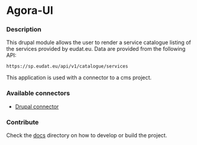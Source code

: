 # Agora-UI

### Description

This drupal module allows the user to render a service catalogue listing of the services provided by eudat.eu. Data are provided from the following API:

```
https://sp.eudat.eu/api/v1/catalogue/services
```
This application is used with a connector to a cms project.

### Available connectors

  - [Drupal connector](https://github.com/grnet/agora-drupal-connector)

### Contribute

Check the [docs](https://github.com/grnet/agora-catalogue-react-view/blob/master/docs) directory on how to develop or build the project.
